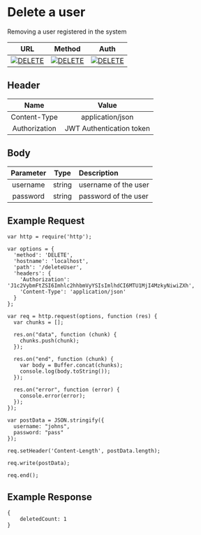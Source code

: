 # Delete a user

Removing a user registered in the system

| URL           | Method        | Auth  |
| :-----------: |:-------------:| :----:|
| [![DELETE](https://img.shields.io/badge//deleteUser--black.svg)]() | [![DELETE](https://img.shields.io/badge/DELETE-red.svg)]() | [![DELETE](https://img.shields.io/badge/YES-brightgreen.svg)]() |


## Header

| Name          | Value        |
| :-----------: |:-------------:|
| Content-Type | application/json |
| Authorization | JWT Authentication token |


## Body

| Parameter     | Type          | Description  |
| :-----------: |:-------------:| :-----------|
| username      | string        | username of the user  |
| password      | string        | password of the user  |



## Example Request
```
var http = require('http');

var options = {
  'method': 'DELETE',
  'hostname': 'localhost',
  'path': '/deleteUser',
  'headers': {
    'Authorization': 'J1c2VybmFtZSI6Imhlc2hhbmVyYSIsImlhdCI6MTU1MjI4MzkyNiwiZXh',
    'Content-Type': 'application/json'
  }
};

var req = http.request(options, function (res) {
  var chunks = [];

  res.on("data", function (chunk) {
    chunks.push(chunk);
  });

  res.on("end", function (chunk) {
    var body = Buffer.concat(chunks);
    console.log(body.toString());
  });

  res.on("error", function (error) {
    console.error(error);
  });
});

var postData = JSON.stringify({
  username: "johns",
  password: "pass"
});

req.setHeader('Content-Length', postData.length);

req.write(postData);

req.end();
```

## Example Response
```
{
    deletedCount: 1
}
```

